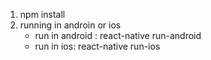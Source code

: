 1. npm install
2. running in androin or ios
    - run in android : react-native run-android
    - run in ios: react-native run-ios
